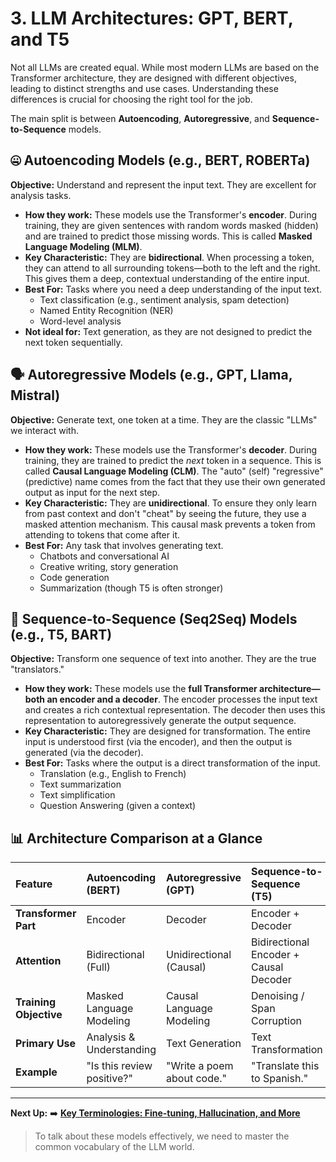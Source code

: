 # 3. LLM Architectures: GPT, BERT, and T5

Not all LLMs are created equal. While most modern LLMs are based on the Transformer architecture, they are designed with different objectives, leading to distinct strengths and use cases. Understanding these differences is crucial for choosing the right tool for the job.

The main split is between **Autoencoding**, **Autoregressive**, and **Sequence-to-Sequence** models.

## 🤐 Autoencoding Models (e.g., BERT, ROBERTa)

**Objective:** Understand and represent the input text. They are excellent for analysis tasks.

*   **How they work:** These models use the Transformer's **encoder**. During training, they are given sentences with random words masked (hidden) and are trained to predict those missing words. This is called **Masked Language Modeling (MLM)**.
*   **Key Characteristic:** They are **bidirectional**. When processing a token, they can attend to all surrounding tokens—both to the left and the right. This gives them a deep, contextual understanding of the entire input.
*   **Best For:** Tasks where you need a deep understanding of the input text.
    *   Text classification (e.g., sentiment analysis, spam detection)
    *   Named Entity Recognition (NER)
    *   Word-level analysis
*   **Not ideal for:** Text generation, as they are not designed to predict the next token sequentially.

## 🗣️ Autoregressive Models (e.g., GPT, Llama, Mistral)

**Objective:** Generate text, one token at a time. They are the classic "LLMs" we interact with.

*   **How they work:** These models use the Transformer's **decoder**. During training, they are trained to predict the *next* token in a sequence. This is called **Causal Language Modeling (CLM)**. The "auto" (self) "regressive" (predictive) name comes from the fact that they use their own generated output as input for the next step.
*   **Key Characteristic:** They are **unidirectional**. To ensure they only learn from past context and don't "cheat" by seeing the future, they use a masked attention mechanism. This causal mask prevents a token from attending to tokens that come after it.
*   **Best For:** Any task that involves generating text.
    *   Chatbots and conversational AI
    *   Creative writing, story generation
    *   Code generation
    *   Summarization (though T5 is often stronger)

## 🔄 Sequence-to-Sequence (Seq2Seq) Models (e.g., T5, BART)

**Objective:** Transform one sequence of text into another. They are the true "translators."

*   **How they work:** These models use the **full Transformer architecture—both an encoder and a decoder**. The encoder processes the input text and creates a rich contextual representation. The decoder then uses this representation to autoregressively generate the output sequence.
*   **Key Characteristic:** They are designed for transformation. The entire input is understood first (via the encoder), and then the output is generated (via the decoder).
*   **Best For:** Tasks where the output is a direct transformation of the input.
    *   Translation (e.g., English to French)
    *   Text summarization
    *   Text simplification
    *   Question Answering (given a context)

## 📊 Architecture Comparison at a Glance

| Feature | **Autoencoding (BERT)** | **Autoregressive (GPT)** | **Sequence-to-Sequence (T5)** |
| :--- | :--- | :--- | :--- |
| **Transformer Part** | Encoder | Decoder | Encoder + Decoder |
| **Attention** | Bidirectional (Full) | Unidirectional (Causal) | Bidirectional Encoder + Causal Decoder |
| **Training Objective** | Masked Language Modeling | Causal Language Modeling | Denoising / Span Corruption |
| **Primary Use** | Analysis & Understanding | Text Generation | Text Transformation |
| **Example** | "Is this review positive?" | "Write a poem about code." | "Translate this to Spanish." |

---

**Next Up:** ➡️ **[Key Terminologies: Fine-tuning, Hallucination, and More](./04-key-terminologies.md)**
> To talk about these models effectively, we need to master the common vocabulary of the LLM world.